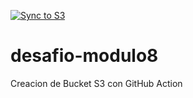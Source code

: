 [![Sync to S3](https://github.com/amurpo/desafio-modulo8/actions/workflows/sync-s3.yml/badge.svg)](https://github.com/amurpo/desafio-modulo8/actions/workflows/sync-s3.yml)

# desafio-modulo8
Creacion de Bucket S3 con GitHub Action
